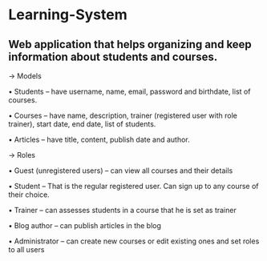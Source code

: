 # Learning-System

## Web application that helps organizing and keep information about students and courses. 

-> Models

•	Students – have username, name, email, password and birthdate, list of courses.

• Courses – have name, description, trainer (registered user with role trainer), start date, end date, list of students.

•	Articles – have title, content, publish date and author.

-> Roles

•	Guest (unregistered users) – can view all courses and their details

•	Student – That is the regular registered user. Can sign up to any course of their choice.

•	Trainer – can assesses students in a course that he is set as trainer

•	Blog author –  can publish articles in the blog

•	Administrator – can create new courses or edit existing ones and set roles to all users
